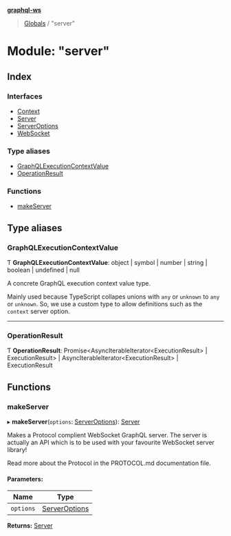 **[graphql-ws](../README.md)**

> [Globals](../README.md) / "server"

# Module: "server"

## Index

### Interfaces

* [Context](../interfaces/_server_.context.md)
* [Server](../interfaces/_server_.server.md)
* [ServerOptions](../interfaces/_server_.serveroptions.md)
* [WebSocket](../interfaces/_server_.websocket.md)

### Type aliases

* [GraphQLExecutionContextValue](_server_.md#graphqlexecutioncontextvalue)
* [OperationResult](_server_.md#operationresult)

### Functions

* [makeServer](_server_.md#makeserver)

## Type aliases

### GraphQLExecutionContextValue

Ƭ  **GraphQLExecutionContextValue**: object \| symbol \| number \| string \| boolean \| undefined \| null

A concrete GraphQL execution context value type.

Mainly used because TypeScript collapes unions
with `any` or `unknown` to `any` or `unknown`. So,
we use a custom type to allow definitions such as
the `context` server option.

___

### OperationResult

Ƭ  **OperationResult**: Promise\<AsyncIterableIterator\<ExecutionResult> \| ExecutionResult> \| AsyncIterableIterator\<ExecutionResult> \| ExecutionResult

## Functions

### makeServer

▸ **makeServer**(`options`: [ServerOptions](../interfaces/_server_.serveroptions.md)): [Server](../interfaces/_server_.server.md)

Makes a Protocol complient WebSocket GraphQL server. The server
is actually an API which is to be used with your favourite WebSocket
server library!

Read more about the Protocol in the PROTOCOL.md documentation file.

#### Parameters:

Name | Type |
------ | ------ |
`options` | [ServerOptions](../interfaces/_server_.serveroptions.md) |

**Returns:** [Server](../interfaces/_server_.server.md)
